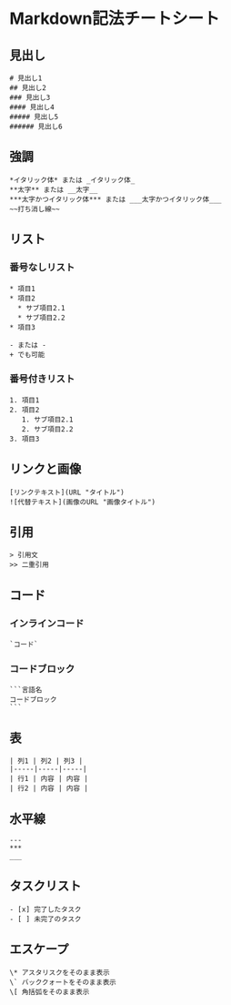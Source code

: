 # Markdown記法チートシート

## 見出し
```
# 見出し1
## 見出し2
### 見出し3
#### 見出し4
##### 見出し5
###### 見出し6
```

## 強調
```
*イタリック体* または _イタリック体_
**太字** または __太字__
***太字かつイタリック体*** または ___太字かつイタリック体___
~~打ち消し線~~
```

## リスト
### 番号なしリスト
```
* 項目1
* 項目2
  * サブ項目2.1
  * サブ項目2.2
* 項目3

- または -
+ でも可能
```

### 番号付きリスト
```
1. 項目1
2. 項目2
   1. サブ項目2.1
   2. サブ項目2.2
3. 項目3
```

## リンクと画像
```
[リンクテキスト](URL "タイトル")
![代替テキスト](画像のURL "画像タイトル")
```

## 引用
```
> 引用文
>> 二重引用
```

## コード
### インラインコード
```
`コード`
```

### コードブロック
````
```言語名
コードブロック
```
````

## 表
```
| 列1 | 列2 | 列3 |
|-----|-----|-----|
| 行1 | 内容 | 内容 |
| 行2 | 内容 | 内容 |
```

## 水平線
```
---
***
___
```

## タスクリスト
```
- [x] 完了したタスク
- [ ] 未完了のタスク
```

## エスケープ
```
\* アスタリスクをそのまま表示
\` バッククォートをそのまま表示
\[ 角括弧をそのまま表示
```
